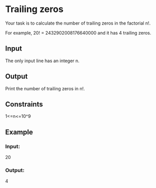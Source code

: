 # Trailing zeros

Your task is to calculate the number of trailing zeros in the factorial n!.

For example, 20! = 2432902008176640000 and it has 4 trailing zeros.

## Input

The only input line has an integer n.

## Output

Print the number of trailing zeros in n!.

## Constraints

1<=n<=10^9

## Example

### Input:

20

### Output:

4
